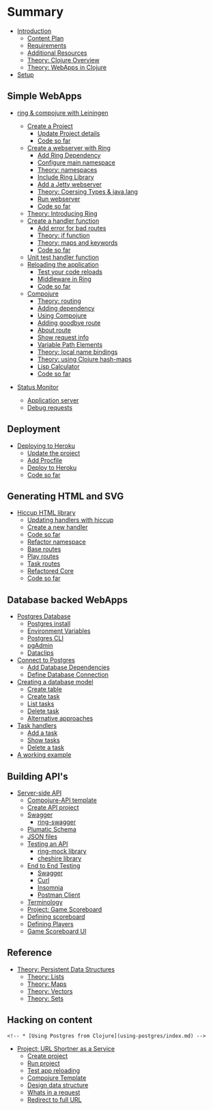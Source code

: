 # Summary

* [Introduction](introduction.md)
    * [Content Plan](content-plan.md)
    * [Requirements](requirements.md)
    * [Additional Resources](additional-resources.md)
    * [Theory: Clojure Overview](overview/index.md)
    * [Theory: WebApps in Clojure](overview/webapps-in-clojure.md)
* [Setup](setup/index.md)

## Simple WebApps

* [ring & compojure with Leiningen](ring-compojure/create-a-project/index.md)
    * [Create a Project](ring-compojure/create-a-project/index.md)
        * [Update Project details](ring-compojure/create-a-project/update-project-details.md)
        * [Code so far](ring-compojure/create-a-project/code-so-far.md)
    * [Create a webserver with Ring](ring-compojure/create-a-webserver-with-ring/index.md)
        * [Add Ring Dependency](ring-compojure/create-a-webserver-with-ring/add-ring-dependency.md)
        * [Configure main namespace](ring-compojure/create-a-webserver-with-ring/configure-main-namespace.md)
        * [Theory: namespaces](ring-compojure/create-a-webserver-with-ring/namespaces.md)
        * [Include Ring Library](ring-compojure/create-a-webserver-with-ring/include-ring-library.md)
        * [Add a Jetty webserver](ring-compojure/create-a-webserver-with-ring/add-a-jetty-webserver.md)
        * [Theory: Coersing Types & java.lang](ring-compojure/create-a-webserver-with-ring/coersing-types-and-java-lang.md)
        * [Run webserver](ring-compojure/create-a-webserver-with-ring/run-webserver.md)
        * [Code so far](ring-compojure/create-a-webserver-with-ring/code-so-far.md)
    * [Theory: Introducing Ring](ring-compojure/introducing-ring/index.md)
    * [Create a handler function](ring-compojure/create-a-handler-function/index.md)
        * [Add error for bad routes](ring-compojure/create-a-handler-function/add-not-found.md)
        * [Theory: if function](ring-compojure/create-a-handler-function/if-function.md)
        * [Theory: maps and keywords](ring-compojure/create-a-handler-function/maps-and-keywords.md)
        * [Code so far](ring-compojure/create-a-handler-function/code-so-far.md)
    * [Unit test handler function](ring-compojure/unit-test-handler-function/index.md)
    * [Reloading the application](ring-compojure/reloading-the-application/index.md)
        * [Test your code reloads](ring-compojure/reloading-the-application/test-your-code-reloads.md)
        * [Middleware in Ring](ring-compojure/reloading-the-application/middleware.md)
        * [Code so far](ring-compojure/reloading-the-application/code-so-far.md)
    * [Compojure](ring-compojure/compojure/index.md)
        * [Theory: routing](ring-compojure/compojure/theory-routing.md)
        * [Adding dependency](ring-compojure/compojure/adding-dependency.md)
        * [Using Compojure](ring-compojure/compojure/using-compojure.md)
        * [Adding goodbye route](ring-compojure/compojure/adding-goodbye-route.md)
        * [About route](ring-compojure/compojure/about.md)
        * [Show request info](ring-compojure/compojure/show-request-info.md)
        * [Variable Path Elements](ring-compojure/compojure/variable-path-elements.md)
        * [Theory: local name bindings](ring-compojure/compojure/theory-local-name-bindings.md)
        * [Theory: using Clojure hash-maps](ring-compojure/compojure/theory-using-hash-maps.md)
        * [Lisp Calculator](ring-compojure/compojure/lisp-calculator.md)
        * [Code so far](ring-compojure/compojure/code-so-far.md)

* [Status Monitor](projects/status-monitor-deps/index.md)
    * [Application server](projects/status-monitor-deps/application-server.md)
    * [Debug requests](projects/status-monitor-deps/debugging-requests.md)

## Deployment
* [Deploying to Heroku](heroku/index.md)
    * [Update the project](heroku/update-project.md)
    * [Add Procfile](heroku/procfile.md)
    * [Deploy to Heroku](heroku/deploy.md)
    * [Code so far](heroku/code-so-far.md)

## Generating HTML and SVG
* [Hiccup HTML library](hiccup/index.md)
    * [Updating handlers with hiccup](hiccup/updating-handlers-with-hiccup.md)
    * [Create a new handler](hiccup/create-new-handler.md)
    * [Code so far](hiccup/code-so-far.md)
    * [Refactor namespace](refactor-namespace/index.md)
    * [Base routes](refactor-namespace/base-routes.md)
    * [Play routes](refactor-namespace/play-routes.md)
    * [Task routes](refactor-namespace/task-routes.md)
    * [Refactored Core](refactor-namespace/core.md)
    * [Code so far](refactor-namespace/code-so-far.md)

## Database backed WebApps
* [Postgres Database](postgres/index.md)
    * [Postgres install](postgres/install.md)
    * [Environment Variables](postgres/environment-variables.md)
    * [Postgres CLI](postgres/postgres-cli.md)
    * [pgAdmin](postgres/pg-admin.md)
    * [Dataclips](postgres/dataclips.md)
* [Connect to Postgres](connect-to-postgres/index.md)
    * [Add Database Dependencies](connect-to-postgres/add-database-dependencies.md)
    * [Define Database Connection](connect-to-postgres/define-db-connection.md)
* [Creating a database model](database-model/index.md)
    * [Create table](database-model/create-table.md)
    * [Create task](database-model/create-task.md)
    * [List tasks](database-model/show-all-task.md)
    * [Delete task](database-model/delete-task.md)
    * [Alternative approaches](database-model/alternative-approaches.md)
* [Task handlers](task-handlers/index.md)
    * [Add a task](task-handlers/add-a-task.md)
    * [Show tasks](task-handlers/show-task.md)
    * [Delete a task](task-handlers/delete-a-task.md)
* [A working example](working-example/index.md)

## Building API's
* [Server-side API](server-side-api/index.md)
    * [Compojure-API template](server-side-api/compojure-api-template.md)
    * [Create API project](server-side-api/create-compojure-api-project.md)
    * [Swagger](server-side-api/swagger.md)
        * [ring-swagger](server-side-api/ring-swagger.md)
    * [Plumatic Schema](server-side-api/plumatic-schema.md)
    * [JSON files](server-side-api/json-files.md)
    * [Testing an API](server-side-api/testing-api.md)
        * [ring-mock library](server-side-api/ring-mock.md)
        *   [cheshire library](server-side-api/cheshire.md)
    * [End to End Testing](server-side-api/end-to-end-testing/index.md)
        * [Swagger](server-side-api/end-to-end-testing/swagger.md)
        * [Curl](server-side-api/end-to-end-testing/curl.md)
        * [Insomnia](server-side-api/end-to-end-testing/insomnia.md)
        * [Postman Client](server-side-api/end-to-end-testing/postman.md)
    * [Terminology](server-side-api/terminology.md)
    * [Project: Game Scoreboard](server-side-api/projects/game-scoreboard/index.md)
    * [Defining scoreboard](server-side-api/projects/game-scoreboard/defining-scoreboard.md)
    * [Defining Players](server-side-api/projects/game-scoreboard/defining-scores.md)
    * [Game Scoreboard UI](server-side-api/projects/game-scoreboard-ui/index.md)

<!-- ## Micro-frameworks (TODO) -->

<!-- * [Overview](micro-framework/index.md) -->
<!--     * [Luminus](micro-framework/luminus/index.md) -->
<!--     * [Pedestal](micro-framework/pedestal/index.md) -->
<!--     * [Edge](micro-framework/edge/index.md) -->


## Reference
* [Theory: Persistent Data Structures](persistent-data-structures/index.md)
    * [Theory: Lists](persistent-data-structures/lists.md)
    * [Theory: Maps](persistent-data-structures/maps.md)
    * [Theory: Vectors](persistent-data-structures/vectors.md)
    * [Theory: Sets](persistent-data-structures/sets.md)
<!-- * [Compojure defroutes macro](compojure/defroutes.md) -->

## Hacking on content
<!-- * [Variable tag names](work-in-progress.md) -->
    <!-- * [Using Postgres from Clojure](using-postgres/index.md) -->
* [Project: URL Shortner as a Service](project-url-shortner/index.md)
    * [Create project](project-url-shortner/create-project.md)
    * [Run project](project-url-shortner/run-project.md)
    * [Test app reloading](project-url-shortner/test-app-reloading.md)
    * [Compojure Template](project-url-shortner/compojure-template.md)
    * [Design data structure](project-url-shortner/design-data-structure.md)
    * [Whats in a request](project-url-shortner/whats-in-a-request.md)
    * [Redirect to full URL](project-url-shortner/redirect-to-full-url.md)
    <!--     * [Add static resources](project-url-shortner/add-static-resources.md) -->
    <!--     * [Disable anti-forgery check](project-url-shortner/disable-anti-forgery-check.    md) -->
    <!--     * [Create HTML Form](project-url-shortner/create-html-form.md) -->
    <!--     * [Using Ring Redirect](project-url-shortner/using-ring-redirect.md) -->
    <!--     * [Named alias handler](project-url-shortner/named-alias-handler.md) -->
    <!--     * [if-let function](project-url-shortner/if-let-function.md) -->
    <!--     * [Refactor: Hiccup form](project-url-shortner/refacor-hiccup-form.md) -->
    <!--     * [Alias generator](project-url-shortner/alias-generator.md) -->
    <!--     * [Persist aliases](project-url-shortner/persist-aliases.md) -->
    <!--     * [Postgres setup](project-url-shortner/postgres-setup.md) -->
    <!--     * [Redis setup](project-url-shortner/redis-setup.md) -->
    <!--     * [create database](project-url-shortner/create-database.md) -->
    <!--     * [add alias to database](project-url-shortner/add-alias-to-database.md) -->
    <!--     * [get alias from database](project-url-shortner/get-alias-from-database.md) -->
    <!--     * [delete alias from database](project-url-shortner/delete-alias-from-database.md) -->
    <!-- * [Building a full database backed app](full-app/index.md) -->
    <!-- * [Testing](testing/index.md) -->
    <!--     * [Unit Testing](testing/unit/testing/index.md) -->
    <!-- * [Reference](reference/index.md) -->
    <!-- * [Lighttable](lighttable/index.md) -->
    <!--     * [Configure Keyboard mappings](lighttable/configure-keyboard-mappings.md) -->
    <!-- * [Projects with Leiningen](leiningen/index.md) -->
    <!--     * [Create a project](leiningen/create-a-project.md) -->
    <!--     * [Run the REPL](leiningen/run-the-repl.md) -->
    <!--     * [Profiles overview](leiningen/profile.md) -->
    <!--     * [Adding a dev profile](leiningen/adding-a-dev-profile.md) -->
    <!--     * [Templates](leiningen/templates.md) -->
    <!--     * [Plugins](leiningen/plugins.md) -->
    <!-- * [Development Environments](development-environment/index.md) -->
    <!--     * [Java](development-environment/java.md) -->
    <!--     * [Leiningen](development-environment/leiningen.md) -->
    <!--     * [LightTable](development-environment/lighttable.md) -->
    <!--     * [Other tools](development-environment/other-tools.md) -->
